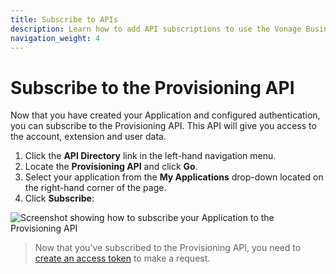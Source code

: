 ```yaml
---
title: Subscribe to APIs
description: Learn how to add API subscriptions to use the Vonage Business Communications APIs
navigation_weight: 4
---
```


# Subscribe to the Provisioning API

Now that you have created your Application and configured authentication, you can subscribe to the Provisioning API. This API will give you access to the account, extension and user data.

1. Click the **API Directory** link in the left-hand navigation menu.
2. Locate the **Provisioning API** and click **Go**.
3. Select your application from the **My Applications** drop-down located on the right-hand corner of the page. 
4. Click **Subscribe**:

![Screenshot showing how to subscribe your Application to the Provisioning API](/assets/images/vbc/subscribe-api.png)

> Now that you've subscribed to the Provisioning API, you need to [create an access token](/concepts/guides/create-an-access-token) to make a request.

